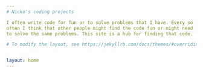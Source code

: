 ```yaml
---
# Nicko's coding projects

I often write code for fun or to solve problems that I have. Every so
often I think that other people might find the code fun or might need
to solve the same problems. This site is a hub for finding that code.

# To modify the layout, see https://jekyllrb.com/docs/themes/#overriding-theme-defaults


layout: home
---
```


